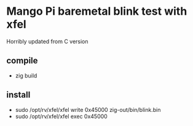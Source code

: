 # Mango Pi baremetal blink test with xfel

Horribly updated from C version

## compile

- zig build

## install

- sudo /opt/rv/xfel/xfel write 0x45000 zig-out/bin/blink.bin
- sudo /opt/rv/xfel/xfel exec 0x45000
